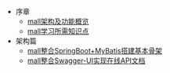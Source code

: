   * 序章
    * [mall架构及功能概览](foreword/mall_foreword_01.md)
    * [mall学习所需知识点](foreword/mall_foreword_02.md)
  * 架构篇
    * [mall整合SpringBoot+MyBatis搭建基本骨架](architect/mall_arch_01.md)
    * [mall整合Swagger-UI实现在线API文档](architect/mall_arch_02.md)
